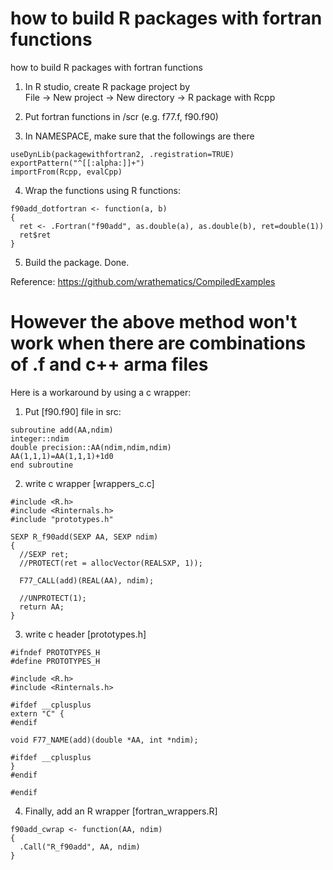 # how to build R packages with fortran functions
how to build R packages with fortran functions

1. In R studio, create R package project by     
File -> New project -> New directory -> R package with Rcpp

2. Put fortran functions in /scr (e.g. f77.f, f90.f90)

3. In NAMESPACE, make sure that the followings are there

```
useDynLib(packagewithfortran2, .registration=TRUE)
exportPattern("^[[:alpha:]]+")
importFrom(Rcpp, evalCpp)
```

4. Wrap the functions using R functions:

```
f90add_dotfortran <- function(a, b)
{
  ret <- .Fortran("f90add", as.double(a), as.double(b), ret=double(1))
  ret$ret
}
```

5. Build the package. Done.

Reference: https://github.com/wrathematics/CompiledExamples

# However the above method won't work when there are combinations of .f and c++ arma files

Here is a workaround by using a c wrapper:

1. Put [f90.f90] file in src:
```
subroutine add(AA,ndim)
integer::ndim
double precision::AA(ndim,ndim,ndim)
AA(1,1,1)=AA(1,1,1)+1d0
end subroutine
```
2. write c wrapper [wrappers_c.c]
```
#include <R.h>
#include <Rinternals.h>
#include "prototypes.h"

SEXP R_f90add(SEXP AA, SEXP ndim)
{
  //SEXP ret;
  //PROTECT(ret = allocVector(REALSXP, 1));
  
  F77_CALL(add)(REAL(AA), ndim);
  
  //UNPROTECT(1);
  return AA;
}
```
3. write c header [prototypes.h]
```
#ifndef PROTOTYPES_H
#define PROTOTYPES_H

#include <R.h>
#include <Rinternals.h>

#ifdef __cplusplus
extern "C" {
#endif

void F77_NAME(add)(double *AA, int *ndim);

#ifdef __cplusplus
}
#endif

#endif
```
4. Finally, add an R wrapper [fortran_wrappers.R]
```
f90add_cwrap <- function(AA, ndim)
{
  .Call("R_f90add", AA, ndim)
}
```
